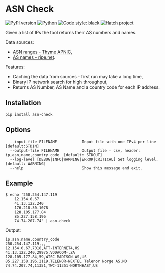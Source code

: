 ASN Check
=========

[![PyPI version](https://badge.fury.io/py/asn-check.svg)](https://badge.fury.io/py/asn-check)
[![Python](https://img.shields.io/pypi/pyversions/asn_check)](https://img.shields.io/pypi/pyversions/asn_check)
[![Code style: black](https://img.shields.io/badge/code%20style-black-000000.svg)](https://github.com/psf/black)
[![Hatch project](https://img.shields.io/badge/%F0%9F%A5%9A-Hatch-4051b5.svg)](https://github.com/pypa/hatch)

Given a list of IPs the tool returns their AS numbers and names.

Data sources:
  - [ASN ranges - Thyme APNIC](https://thyme.apnic.net/current/data-raw-table),
  - [AS names - ripe.net](https://ftp.ripe.net/ripe/asnames/asn.txt).

Features:
  - Caching the data from sources - first run may take a long time,
  - Binary IP network search for high throughput,
  - Returns AS Number, AS Name and a country code for each IP address.

Installation
------------

    pip install asn-check


Options
-------

      --input-file FILENAME           Input file with one IPv4 per line  [default:STDIN]
      --output-file FILENAME          Output file - csv, header: ip,asn,name,country_code  [default: STDOUT]
      --log-level [DEBUG|INFO|WARNING|ERROR|CRITICAL] Set logging level.  [default: WARNING]
      --help                          Show this message and exit.


Example
-------

    $ echo '250.254.147.119
        12.154.0.67
        41.13.122.240
        176.218.30.1078
        128.105.177.84
        85.227.158.196
        74.74.207.74' | asn-check 

Output:

    ip,asn,name,country_code
    250.254.147.119,,,
    12.154.0.67,7018,ATT-INTERNET4,US
    41.13.122.240,29975,VODACOM-,ZA
    128.105.177.84,59,WISC-MADISON-AS,US
    85.227.158.196,2119,TELENOR-NEXTEL Telenor Norge AS,NO
    74.74.207.74,11351,TWC-11351-NORTHEAST,US
 
